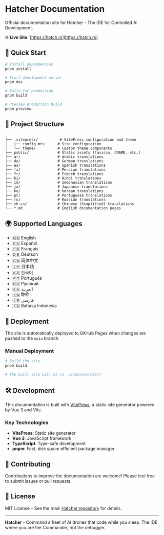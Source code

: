 # Hatcher Documentation

Official documentation site for Hatcher - The IDE for Controlled AI Development.

🌐 **Live Site**: [https://hatch.rs](https://hatch.rs)

## 🚀 Quick Start

```bash
# Install dependencies
pnpm install

# Start development server
pnpm dev

# Build for production
pnpm build

# Preview production build
pnpm preview
```

## 📁 Project Structure

```
.
├── .vitepress/          # VitePress configuration and theme
│   ├── config.mts      # Site configuration
│   └── theme/          # Custom theme components
├── public/             # Static assets (favicon, CNAME, etc.)
├── ar/                 # Arabic translations
├── de/                 # German translations
├── es/                 # Spanish translations
├── fa/                 # Persian translations
├── fr/                 # French translations
├── hi/                 # Hindi translations
├── id/                 # Indonesian translations
├── ja/                 # Japanese translations
├── ko/                 # Korean translations
├── pt/                 # Portuguese translations
├── ru/                 # Russian translations
├── zh-cn/              # Chinese (Simplified) translations
└── *.md                # English documentation pages
```

## 🌍 Supported Languages

- 🇬🇧 English
- 🇪🇸 Español
- 🇫🇷 Français
- 🇩🇪 Deutsch
- 🇨🇳 简体中文
- 🇯🇵 日本語
- 🇰🇷 한국어
- 🇵🇹 Português
- 🇷🇺 Русский
- 🇸🇦 العربية
- 🇮🇳 हिन्दी
- 🇮🇷 فارسی
- 🇮🇩 Bahasa Indonesia

## 🚀 Deployment

The site is automatically deployed to GitHub Pages when changes are pushed to the `main` branch.

### Manual Deployment

```bash
# Build the site
pnpm build

# The built site will be in .vitepress/dist/
```

## 🛠️ Development

This documentation is built with [VitePress](https://vitepress.dev/), a static site generator powered by Vue 3 and Vite.

### Key Technologies

- **VitePress**: Static site generator
- **Vue 3**: JavaScript framework
- **TypeScript**: Type-safe development
- **pnpm**: Fast, disk space efficient package manager

## 📝 Contributing

Contributions to improve the documentation are welcome! Please feel free to submit issues or pull requests.

## 📄 License

MIT License - See the main [Hatcher repository](https://github.com/HatcherDX/dx-engine) for details.

---

**Hatcher** - Command a fleet of AI drones that code while you sleep. The IDE where you are the Commander, not the debugger.